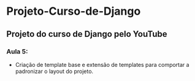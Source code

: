# Projeto-Curso-de-Django
## Projeto do curso de Django pelo YouTube

### Aula 5:

- Criação de template base e extensão de templates para
comportar a padronizar o layout do projeto.

